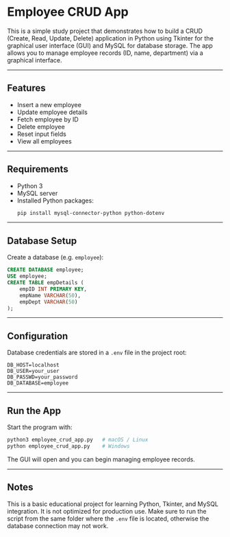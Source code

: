# Employee CRUD App

This is a simple study project that demonstrates how to build a CRUD (Create, Read, Update, Delete) application in Python using Tkinter for the graphical user interface (GUI) and MySQL for database storage. The app allows you to manage employee records (ID, name, department) via a graphical interface.

---

## Features
- Insert a new employee  
- Update employee details  
- Fetch employee by ID 
- Delete employee  
- Reset input fields 
- View all employees  

---

## Requirements
- Python 3
- MySQL server  
- Installed Python packages:  
  ```bash
  pip install mysql-connector-python python-dotenv
  ```

---

## Database Setup
Create a database (e.g. `employee`):  
   ```sql
   CREATE DATABASE employee;
   USE employee;
   CREATE TABLE empDetails (
       empID INT PRIMARY KEY,
       empName VARCHAR(50),
       empDept VARCHAR(50)
   );
   ```

---

## Configuration
Database credentials are stored in a `.env` file in the project root:

```
DB_HOST=localhost
DB_USER=your_user
DB_PASSWD=your_password
DB_DATABASE=employee
```

---

## Run the App
Start the program with:

```bash
python3 employee_crud_app.py   # macOS / Linux
python employee_crud_app.py    # Windows
```

The GUI will open and you can begin managing employee records.

---

## Notes
This is a basic educational project for learning Python, Tkinter, and MySQL integration. It is not optimized for production use. 
Make sure to run the script from the same folder where the `.env` file is located, otherwise the database connection may not work.
